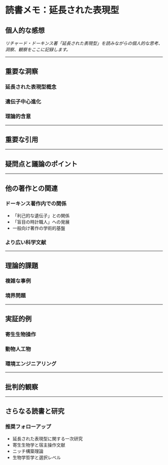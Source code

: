 # 読書メモ：延長された表現型

## 個人的な感想

*リチャード・ドーキンス著「延長された表現型」を読みながらの個人的な思考、洞察、観察をここに記録します。*

---

## 重要な洞察

### 延長された表現型概念


### 遺伝子中心進化


### 理論的含意


---

## 重要な引用



---

## 疑問点と議論のポイント



---

## 他の著作との関連

### ドーキンス著作内での関係
- 「利己的な遺伝子」との関係
- 「盲目の時計職人」への発展
- 一般向け著作の学術的基盤

### より広い科学文献


---

## 理論的課題

### 複雑な事例


### 境界問題


---

## 実証的例

### 寄生生物操作


### 動物人工物


### 環境エンジニアリング


---

## 批判的観察



---

## さらなる読書と研究

### 推奨フォローアップ
- 延長された表現型に関する一次研究
- 寄生生物学と宿主操作文献
- ニッチ構築理論
- 生物学哲学と選択レベル